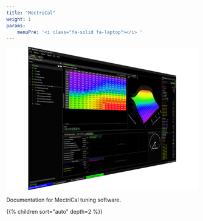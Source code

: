 ```yaml
---
title: "MectriCal"
weight: 1
params:
    menuPre: '<i class="fa-solid fa-laptop"></i> '
---
```


![MectriCal](/assets/mectrical/mectrical_table.png)

Documentation for MectriCal tuning software.

{{% children sort="auto" depth=2 %}}